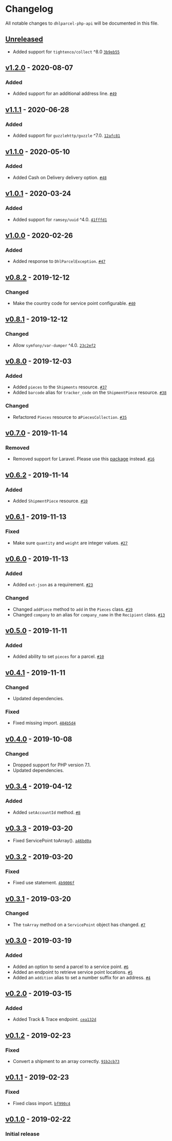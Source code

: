 # Changelog

All notable changes to `dhlparcel-php-api` will be documented in this file.

## [Unreleased]

- Added support for `tightenco/collect` ^8.0 [`3b9eb55`](https://github.com/mvdnbrk/dhlparcel-php-api/commit/3b9eb55a73c2f63afdba6031656578f4b967def6)

## [v1.2.0] - 2020-08-07

### Added
- Added support for an additional address line. [`#49`](https://github.com/mvdnbrk/dhlparcel-php-api/pull/49)

## [v1.1.1] - 2020-06-28

### Added
- Added support for `guzzlehttp/guzzle` ^7.0. [`12afc81`](https://github.com/mvdnbrk/dhlparcel-php-api/commit/12afc81b399de1553029866377bbe9331d4e3c78)

## [v1.1.0] - 2020-05-10

### Added
- Added Cash on Delivery delivery option. [`#48`](https://github.com/mvdnbrk/dhlparcel-php-api/pull/48)

## [v1.0.1] - 2020-03-24

### Added
- Added support for `ramsey/uuid` ^4.0. [`41fffd1`](https://github.com/mvdnbrk/dhlparcel-php-api/commit/41fffd1c930e8a4bb40dd3f3f607ff3821d2a87f)

## [v1.0.0] - 2020-02-26

### Added
- Added response to `DhlParcelException`. [`#47`](https://github.com/mvdnbrk/dhlparcel-php-api/pull/47)

## [v0.8.2] - 2019-12-12

### Changed
- Make the country code for service point configurable. [`#40`](https://github.com/mvdnbrk/dhlparcel-php-api/pull/40)

## [v0.8.1] - 2019-12-12

### Changed
- Allow `symfony/var-dumper` ^4.0. [`23c2ef2`](https://github.com/mvdnbrk/dhlparcel-php-api/commit/23c2ef2699d5ec366ca9da41373b766fd30e464c)

## [v0.8.0] - 2019-12-03

### Added
- Added `pieces` to the `Shipments` resource. [`#37`](https://github.com/mvdnbrk/dhlparcel-php-api/pull/37)
- Added `barcode` alias for `tracker_code` on the `ShipmentPiece` resource. [`#38`](https://github.com/mvdnbrk/dhlparcel-php-api/pull/38)

### Changed
- Refactored `Pieces` resource to  a`PiecesCollection`. [`#35`](https://github.com/mvdnbrk/dhlparcel-php-api/pull/35)

## [v0.7.0] - 2019-11-14

### Removed
- Removed support for Laravel. Please use this [package](https://github.com/mvdnbrk/laravel-dhlparcel) instead. [`#16`](https://github.com/mvdnbrk/dhlparcel-php-api/pull/16) 

## [v0.6.2] - 2019-11-14

### Added
- Added `ShipmentPiece` resource. [`#10`](https://github.com/mvdnbrk/dhlparcel-php-api/pull/29)

## [v0.6.1] - 2019-11-13

### Fixed
- Make sure `quantity` and `weight` are integer values. [`#27`](https://github.com/mvdnbrk/dhlparcel-php-api/pull/27)

## [v0.6.0] - 2019-11-13

### Added
- Added `ext-json` as a requirement. [`#23`](https://github.com/mvdnbrk/dhlparcel-php-api/pull/23)

### Changed
- Changed `addPiece` method to `add` in the `Pieces` class. [`#19`](https://github.com/mvdnbrk/dhlparcel-php-api/pull/19)
- Changed `company` to an alias for `company_name` in the `Recipient` class. [`#13`](https://github.com/mvdnbrk/dhlparcel-php-api/pull/13)

## [v0.5.0] - 2019-11-11

### Added
- Added ability to set `pieces` for a parcel. [`#10`](https://github.com/mvdnbrk/dhlparcel-php-api/pull/10)

## [v0.4.1] - 2019-11-11

### Changed
- Updated dependencies.

### Fixed
- Fixed missing import. [`484b5d4`](https://github.com/mvdnbrk/dhlparcel-php-api/commit/484b5d43c9f5b3ae90baa034642a91ab2e4a3f0b)

## [v0.4.0] - 2019-10-08

### Changed
- Dropped support for PHP version 7.1.
- Updated dependencies.

## [v0.3.4] - 2019-04-12

### Added
- Added `setAccountId` method. [`#8`](https://github.com/mvdnbrk/dhlparcel-php-api/pull/8)

## [v0.3.3] - 2019-03-20

- Fixed ServicePoint toArray(). [`a46bd0a`](https://github.com/mvdnbrk/dhlparcel-php-api/commit/a46bd0a18cbd5bca6c80b2332eb068b7b5f4777a)

## [v0.3.2] - 2019-03-20

### Fixed
- Fixed use statement. [`4b9006f`](https://github.com/mvdnbrk/dhlparcel-php-api/commit/4b9006f8e718b344d520cff8560a406cfa9d06ba)

## [v0.3.1] - 2019-03-20

### Changed
- The `toArray` method on a `ServicePoint` object has changed. [`#7`](https://github.com/mvdnbrk/dhlparcel-php-api/pull/7)

## [v0.3.0] - 2019-03-19

### Added
- Added an option to send a parcel to a service point. [`#6`](https://github.com/mvdnbrk/dhlparcel-php-api/pull/6)
- Added an endpoint to retrieve service point locations. [`#5`](https://github.com/mvdnbrk/dhlparcel-php-api/pull/5)
- Added an `addition` alias to set a number suffix for an address. [`#4`](https://github.com/mvdnbrk/dhlparcel-php-api/pull/4)

## [v0.2.0] - 2019-03-15

### Added
- Added Track & Trace endpoint. [`cea132d`](https://github.com/mvdnbrk/dhlparcel-php-api/commit/cea132dc316a683ecc8289f9c964eb8cdc9d47b1)

## [v0.1.2] - 2019-02-23

### Fixed
- Convert a shipment to an array correctly. [`91b2cb73`](https://github.com/mvdnbrk/dhlparcel-php-api/commit/91b2cb73af77a097b596f950c48aa03705890f78)

## [v0.1.1] - 2019-02-23

### Fixed
- Fixed class import. [`bf990c4`](https://github.com/mvdnbrk/dhlparcel-php-api/commit/bf990c4447acae78e96f21a6cd49e57f45eb30dd)

## [v0.1.0] - 2019-02-22

### Initial release

[Unreleased]: https://github.com/mvdnbrk/dhlparcel-php-api/compare/v1.2.0...HEAD
[v1.2.0]: https://github.com/mvdnbrk/dhlparcel-php-api/compare/v1.1.1...v1.2.0
[v1.1.1]: https://github.com/mvdnbrk/dhlparcel-php-api/compare/v1.1.0...v1.1.1
[v1.1.0]: https://github.com/mvdnbrk/dhlparcel-php-api/compare/v1.0.1...v1.1.0
[v1.0.1]: https://github.com/mvdnbrk/dhlparcel-php-api/compare/v1.0.0...v1.0.1
[v1.0.0]: https://github.com/mvdnbrk/dhlparcel-php-api/compare/v0.8.2...v1.0.0
[v0.8.2]: https://github.com/mvdnbrk/dhlparcel-php-api/compare/v0.8.1...v0.8.2
[v0.8.1]: https://github.com/mvdnbrk/dhlparcel-php-api/compare/v0.8.0...v0.8.1
[v0.8.0]: https://github.com/mvdnbrk/dhlparcel-php-api/compare/v0.7.0...v0.8.0
[v0.7.0]: https://github.com/mvdnbrk/dhlparcel-php-api/compare/v0.6.2...v0.7.0
[v0.6.2]: https://github.com/mvdnbrk/dhlparcel-php-api/compare/v0.6.1...v0.6.2
[v0.6.1]: https://github.com/mvdnbrk/dhlparcel-php-api/compare/v0.6.0...v0.6.1
[v0.6.0]: https://github.com/mvdnbrk/dhlparcel-php-api/compare/v0.5.0...v0.6.0
[v0.5.0]: https://github.com/mvdnbrk/dhlparcel-php-api/compare/v0.4.1...v0.5.0
[v0.4.1]: https://github.com/mvdnbrk/dhlparcel-php-api/compare/v0.4.0...v0.4.1
[v0.4.0]: https://github.com/mvdnbrk/dhlparcel-php-api/compare/v0.3.4...v0.4.0
[v0.3.4]: https://github.com/mvdnbrk/dhlparcel-php-api/compare/v0.3.3...v0.3.4
[v0.3.3]: https://github.com/mvdnbrk/dhlparcel-php-api/compare/v0.3.2...v0.3.3
[v0.3.2]: https://github.com/mvdnbrk/dhlparcel-php-api/compare/v0.3.1...v0.3.2
[v0.3.1]: https://github.com/mvdnbrk/dhlparcel-php-api/compare/v0.3.0...v0.3.1
[v0.3.0]: https://github.com/mvdnbrk/dhlparcel-php-api/compare/v0.2.0...v0.3.0
[v0.2.0]: https://github.com/mvdnbrk/dhlparcel-php-api/compare/v0.1.2...v0.2.0
[v0.1.2]: https://github.com/mvdnbrk/dhlparcel-php-api/compare/v0.1.1...v0.1.2
[v0.1.1]: https://github.com/mvdnbrk/dhlparcel-php-api/compare/v0.1.0...v0.1.1
[v0.1.0]: https://github.com/mvdnbrk/dhlparcel-php-api/tree/v0.1.0
